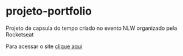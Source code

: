 # projeto-portfolio
Projeto de capsula do tempo criado no evento NLW organizado pela Rocketseat

Para acessar o site <a href="https://fmota-dev.github.io/projeto-portfolio/" target="_blank">clique aqui</a>
